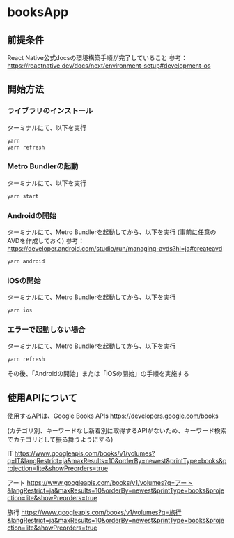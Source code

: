 # booksApp

## 前提条件

React Native公式docsの環境構築手順が完了していること
参考：<https://reactnative.dev/docs/next/environment-setup#development-os>

## 開始方法

### ライブラリのインストール

ターミナルにて、以下を実行

```bash
yarn
yarn refresh
```

### Metro Bundlerの起動

ターミナルにて、以下を実行

```bash
yarn start
```

### Androidの開始

ターミナルにて、Metro Bundlerを起動してから、以下を実行
(事前に任意のAVDを作成しておく)
参考：<https://developer.android.com/studio/run/managing-avds?hl=ja#createavd>

```bash
yarn android
```

### iOSの開始

ターミナルにて、Metro Bundlerを起動してから、以下を実行

```bash
yarn ios
```

### エラーで起動しない場合

ターミナルにて、Metro Bundlerを起動してから、以下を実行

```bash
yarn refresh
```

その後、「Androidの開始」または「iOSの開始」の手順を実施する

## 使用APIについて

使用するAPIは、Google Books APIs
<https://developers.google.com/books>

(カテゴリ別、キーワードなし新着別に取得するAPIがないため、キーワード検索でカテゴリとして振る舞うようにする)

IT
<https://www.googleapis.com/books/v1/volumes?q=IT&langRestrict=ja&maxResults=10&orderBy=newest&printType=books&projection=lite&showPreorders=true>

アート
<https://www.googleapis.com/books/v1/volumes?q=アート&langRestrict=ja&maxResults=10&orderBy=newest&printType=books&projection=lite&showPreorders=true>

旅行
<https://www.googleapis.com/books/v1/volumes?q=旅行&langRestrict=ja&maxResults=10&orderBy=newest&printType=books&projection=lite&showPreorders=true>
